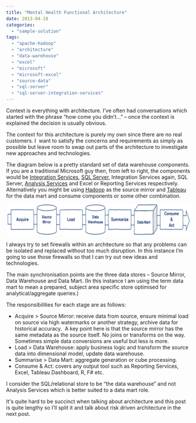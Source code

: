 ```yaml
---
title: "Mental Health Functional Architecture"
date: 2013-04-18
categories: 
  - "sample-solution"
tags: 
  - "apache-hadoop"
  - "architecture"
  - "data-warehouse"
  - "excel"
  - "microsoft"
  - "microsoft-excel"
  - "source-data"
  - "sql-server"
  - "sql-server-integration-services"
---
```


Context is everything with architecture. I’ve often had conversations which started with the phrase “how come you didn’t…” – once the context is explained the decision is usually obvious.

The context for this architecture is purely my own since there are no real customers. I  want to satisfy the concerns and requirements as simply as possible but leave room to swap out parts of the architecture to investigate new approaches and technologies.

The diagram below is a pretty standard set of data warehouse components. If you are a traditional Microsoft guy then, from left to right, the components would be [Integration Services](http://en.wikipedia.org/wiki/SQL_Server_Integration_Services "SQL Server Integration Services"), [SQL Server](http://www.microsoft.com/sqlserver "Microsoft SQL Server"), Integration Services again, SQL Server, [Analysis Services](http://technet.microsoft.com/en-us/sqlserver/cc510300.aspx "Microsoft Analysis Services") and Excel or Reporting Services respectively. Alternatively you might be using [Hadoop](http://hadoop.apache.org/ "Hadoop") as the source mirror and [Tableau](http://www.tableausoftware.com/) for the data mart and consume components or some other combination.

![architecture](images/architecture.png "architecture")

I always try to set firewalls within an architecture so that any problems can be isolated and replaced without too much disruption. In this instance I’m going to use those firewalls so that I can try out new ideas and technologies.

The main synchronisation points are the three data stores – Source Mirror, Data Warehouse and Data Mart. (In this instance I am using the term data mart to mean a prepared, subject area specific store optimised for analytical/aggregate queries.)

The responsibilities for each stage are as follows:

- Acquire > Source Mirror: receive data from source, ensure minimal load on source via high watermarks or another strategy, archive data for historical accuracy.  A key point here is that the source mirror has the same metadata as the source itself. No joins or transforms on the way. Sometimes simple data conversions are useful but less is more.
- Load > Data Warehouse: apply business logic and transform the source data into dimensional model, update data warehouse.
- Summarise > Data Mart: aggregate generation or cube processing.
- Consume & Act: covers any output tool such as Reporting Services, Excel, Tableau Dashboard, R, F# etc.

I consider the SQL/relational store to be “the data warehouse” and not Analysis Services which is better suited to a data mart role.

It's quite hard to be succinct when talking about architecture and this post is quite lengthy so I’ll split it and talk about risk driven architecture in the next post.
